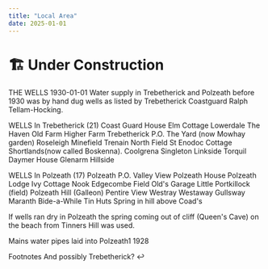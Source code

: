 ```yaml
---
title: "Local Area"
date: 2025-01-01
---
```


# 🏗 Under Construction

THE WELLS
1930-01-01
Water supply in Trebetherick and Polzeath before 1930 was by hand dug wells as listed by Trebetherick Coastguard Ralph Tellam-Hocking.

WELLS In Trebetherick (21)
Coast Guard House
Elm Cottage
Lowerdale
The Haven
Old Farm
Higher Farm
Trebetherick P.O.
The Yard (now Mowhay garden)
Roseleigh
Minefield
Trenain
North Field
St Enodoc Cottage
Shortlands(now called Boskenna).
Coolgrena
Singleton
Linkside
Torquil
Daymer House
Glenarm
Hillside

WELLS In Polzeath (17)
Polzeath P.O.
Valley View
Polzeath House
Polzeath Lodge
Ivy Cottage
Nook
Edgecombe Field
Old's Garage
Little Portkillock (field)
Polzeath Hill (Galleon)
Pentire View
Westray
Westaway
Gullsway
Maranth
Bide-a-While
Tin Huts
Spring in hill above Coad's

If wells ran dry in Polzeath the spring coming out of cliff (Queen's Cave) on the beach from Tinners Hill was used.

Mains water pipes laid into Polzeath1 1928

Footnotes
And possibly Trebetherick? ↩
